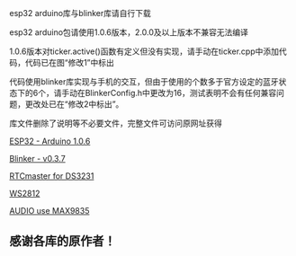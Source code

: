esp32 arduino库与blinker库请自行下载

esp32 arduino包请使用1.0.6版本，2.0.0及以上版本不兼容无法编译

1.0.6版本对ticker.active()函数有定义但没有实现，请手动在ticker.cpp中添加代码，代码已在图“修改1”中标出

代码使用blinker库实现与手机的交互，但由于使用的个数多于官方设定的蓝牙状态下的6个，请手动在BlinkerConfig.h中更改为16，测试表明不会有任何兼容问题，更改处已在“修改2中标出”。

库文件删除了说明等不必要文件，完整文件可访问原网址获得

[ESP32 - Arduino 1.0.6](https://github.com/espressif/arduino-esp32/releases/tag/1.0.6)

[Blinker - v0.3.7](https://github.com/blinker-iot/blinker-library/releases/tag/0.3.7)

[RTCmaster for DS3231](https://github.com/Makuna/Rtc)

[WS2812](https://github.com/Freenove/Freenove_WS2812_Lib_for_ESP32)

[AUDIO use MAX9835](https://github.com/schreibfaul1/ESP32-audioI2S)

## 感谢各库的原作者！


